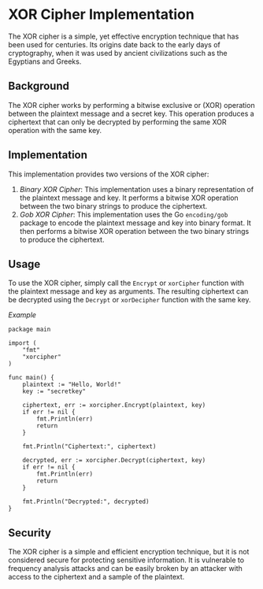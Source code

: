
# XOR Cipher Implementation

The XOR cipher is a simple, yet effective encryption technique that has been used for centuries. Its origins date back to the early days of cryptography, when it was used by ancient civilizations such as the Egyptians and Greeks.

## Background

The XOR cipher works by performing a bitwise exclusive or (XOR) operation between the plaintext message and a secret key. This operation produces a ciphertext that can only be decrypted by performing the same XOR operation with the same key.

## Implementation

This implementation provides two versions of the XOR cipher:

1. *Binary XOR Cipher*: This implementation uses a binary representation of the plaintext message and key. It performs a bitwise XOR operation between the two binary strings to produce the ciphertext.
2. *Gob XOR Cipher*: This implementation uses the Go `encoding/gob` package to encode the plaintext message and key into binary format. It then performs a bitwise XOR operation between the two binary strings to produce the ciphertext.

## Usage

To use the XOR cipher, simply call the `Encrypt` or `xorCipher` function with the plaintext message and key as arguments. The resulting ciphertext can be decrypted using the `Decrypt` or `xorDecipher` function with the same key.

*Example*

```
package main

import (
	"fmt"
	"xorcipher"
)

func main() {
	plaintext := "Hello, World!"
	key := "secretkey"

	ciphertext, err := xorcipher.Encrypt(plaintext, key)
	if err != nil {
		fmt.Println(err)
		return
	}

	fmt.Println("Ciphertext:", ciphertext)

	decrypted, err := xorcipher.Decrypt(ciphertext, key)
	if err != nil {
		fmt.Println(err)
		return
	}

	fmt.Println("Decrypted:", decrypted)
}
```

## Security

The XOR cipher is a simple and efficient encryption technique, but it is not considered secure for protecting sensitive information. It is vulnerable to frequency analysis attacks and can be easily broken by an attacker with access to the ciphertext and a sample of the plaintext.


